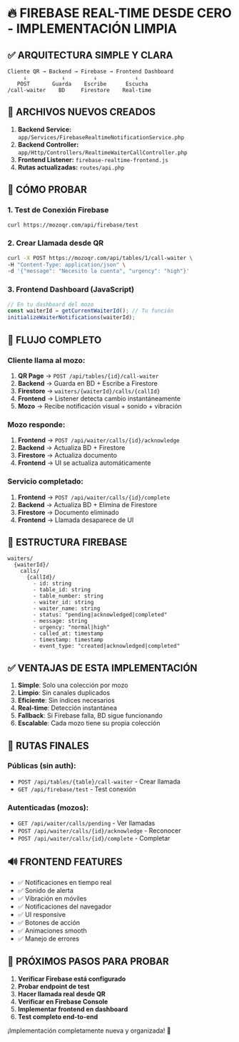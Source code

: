 # 🔥 FIREBASE REAL-TIME DESDE CERO - IMPLEMENTACIÓN LIMPIA

## ✅ ARQUITECTURA SIMPLE Y CLARA

```
Cliente QR → Backend → Firebase → Frontend Dashboard
     ↓           ↓         ↓            ↓
   POST       Guarda    Escribe      Escucha
/call-waiter    BD     Firestore    Real-time
```

## 🎯 ARCHIVOS NUEVOS CREADOS

1. **Backend Service:** `app/Services/FirebaseRealtimeNotificationService.php`
2. **Backend Controller:** `app/Http/Controllers/RealtimeWaiterCallController.php` 
3. **Frontend Listener:** `firebase-realtime-frontend.js`
4. **Rutas actualizadas:** `routes/api.php`

## 🚀 CÓMO PROBAR

### 1. Test de Conexión Firebase
```bash
curl https://mozoqr.com/api/firebase/test
```

### 2. Crear Llamada desde QR
```bash
curl -X POST https://mozoqr.com/api/tables/1/call-waiter \
-H "Content-Type: application/json" \
-d '{"message": "Necesito la cuenta", "urgency": "high"}'
```

### 3. Frontend Dashboard (JavaScript)
```javascript
// En tu dashboard del mozo
const waiterId = getCurrentWaiterId(); // Tu función
initializeWaiterNotifications(waiterId);
```

## 📡 FLUJO COMPLETO

### Cliente llama al mozo:
1. **QR Page** → `POST /api/tables/{id}/call-waiter`
2. **Backend** → Guarda en BD + Escribe a Firestore
3. **Firestore** → `waiters/{waiterId}/calls/{callId}`
4. **Frontend** → Listener detecta cambio instantáneamente
5. **Mozo** → Recibe notificación visual + sonido + vibración

### Mozo responde:
1. **Frontend** → `POST /api/waiter/calls/{id}/acknowledge`
2. **Backend** → Actualiza BD + Firestore  
3. **Firestore** → Actualiza documento
4. **Frontend** → UI se actualiza automáticamente

### Servicio completado:
1. **Frontend** → `POST /api/waiter/calls/{id}/complete`
2. **Backend** → Actualiza BD + Elimina de Firestore
3. **Firestore** → Documento eliminado
4. **Frontend** → Llamada desaparece de UI

## 🔧 ESTRUCTURA FIREBASE

```
waiters/
  {waiterId}/
    calls/
      {callId}/
        - id: string
        - table_id: string  
        - table_number: string
        - waiter_id: string
        - waiter_name: string
        - status: "pending|acknowledged|completed"
        - message: string
        - urgency: "normal|high"
        - called_at: timestamp
        - timestamp: timestamp
        - event_type: "created|acknowledged|completed"
```

## ✅ VENTAJAS DE ESTA IMPLEMENTACIÓN

1. **Simple**: Solo una colección por mozo
2. **Limpio**: Sin canales duplicados
3. **Eficiente**: Sin índices necesarios
4. **Real-time**: Detección instantánea
5. **Fallback**: Si Firebase falla, BD sigue funcionando
6. **Escalable**: Cada mozo tiene su propia colección

## 🎯 RUTAS FINALES

### Públicas (sin auth):
- `POST /api/tables/{table}/call-waiter` - Crear llamada
- `GET /api/firebase/test` - Test conexión

### Autenticadas (mozos):
- `GET /api/waiter/calls/pending` - Ver llamadas
- `POST /api/waiter/calls/{id}/acknowledge` - Reconocer
- `POST /api/waiter/calls/{id}/complete` - Completar

## 🔊 FRONTEND FEATURES

- ✅ Notificaciones en tiempo real
- ✅ Sonido de alerta  
- ✅ Vibración en móviles
- ✅ Notificaciones del navegador
- ✅ UI responsive
- ✅ Botones de acción
- ✅ Animaciones smooth
- ✅ Manejo de errores

## 🧪 PRÓXIMOS PASOS PARA PROBAR

1. **Verificar Firebase está configurado**
2. **Probar endpoint de test**
3. **Hacer llamada real desde QR**
4. **Verificar en Firebase Console**
5. **Implementar frontend en dashboard**
6. **Test completo end-to-end**

¡Implementación completamente nueva y organizada! 🎉